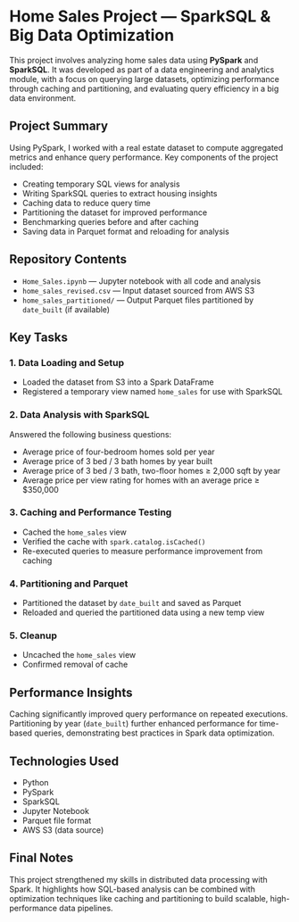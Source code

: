 
# Home Sales Project — SparkSQL & Big Data Optimization

This project involves analyzing home sales data using **PySpark** and **SparkSQL**. It was developed as part of a data engineering and analytics module, with a focus on querying large datasets, optimizing performance through caching and partitioning, and evaluating query efficiency in a big data environment.

## Project Summary

Using PySpark, I worked with a real estate dataset to compute aggregated metrics and enhance query performance. Key components of the project included:

- Creating temporary SQL views for analysis
- Writing SparkSQL queries to extract housing insights
- Caching data to reduce query time
- Partitioning the dataset for improved performance
- Benchmarking queries before and after caching
- Saving data in Parquet format and reloading for analysis

## Repository Contents

- `Home_Sales.ipynb` — Jupyter notebook with all code and analysis
- `home_sales_revised.csv` — Input dataset sourced from AWS S3
- `home_sales_partitioned/` — Output Parquet files partitioned by `date_built` (if available)

## Key Tasks

### 1. Data Loading and Setup

- Loaded the dataset from S3 into a Spark DataFrame
- Registered a temporary view named `home_sales` for use with SparkSQL

### 2. Data Analysis with SparkSQL

Answered the following business questions:

- Average price of four-bedroom homes sold per year
- Average price of 3 bed / 3 bath homes by year built
- Average price of 3 bed / 3 bath, two-floor homes ≥ 2,000 sqft by year
- Average price per view rating for homes with an average price ≥ $350,000

### 3. Caching and Performance Testing

- Cached the `home_sales` view
- Verified the cache with `spark.catalog.isCached()`
- Re-executed queries to measure performance improvement from caching

### 4. Partitioning and Parquet

- Partitioned the dataset by `date_built` and saved as Parquet
- Reloaded and queried the partitioned data using a new temp view

### 5. Cleanup

- Uncached the `home_sales` view
- Confirmed removal of cache

## Performance Insights

Caching significantly improved query performance on repeated executions. Partitioning by year (`date_built`) further enhanced performance for time-based queries, demonstrating best practices in Spark data optimization.

## Technologies Used

- Python
- PySpark
- SparkSQL
- Jupyter Notebook
- Parquet file format
- AWS S3 (data source)

## Final Notes

This project strengthened my skills in distributed data processing with Spark. It highlights how SQL-based analysis can be combined with optimization techniques like caching and partitioning to build scalable, high-performance data pipelines.

